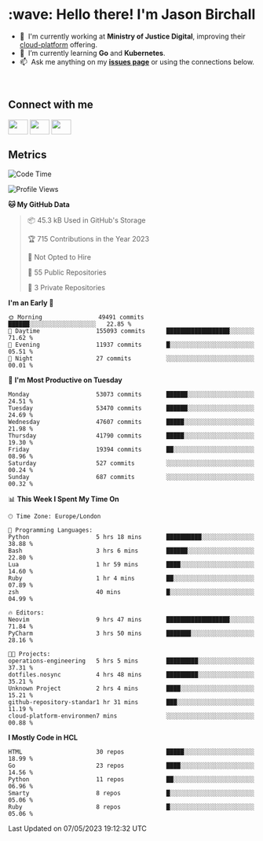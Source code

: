 <h1 align="left" id="jason-title">:wave: Hello there! I'm Jason Birchall</h1>

- :office: &nbsp;I'm currently working at **Ministry of Justice Digital**, improving their [cloud-platform](https://github.com/ministryofjustice/cloud-platform) offering.
- :seedling: &nbsp;I’m currently learning **Go** and **Kubernetes**.
- :mailbox: &nbsp;Ask me anything on my **[issues page]** or using the connections below.


<br>

<h2>Connect with me</h2>
<p>
<a href="https://twitter.com/jsonBirchall" target="blank"><img align="center" src="https://cdn.jsdelivr.net/npm/simple-icons@3.0.1/icons/twitter.svg" alt="" height="30" width="40" /></a>
<a href="https://keybase.io/json0" target="blank"><img align="center" src="https://cdn.jsdelivr.net/npm/simple-icons@3.0.1/icons/keybase.svg" alt="" height="30" width="40" /></a>
<a href="https://www.reddit.com/user/kakorate" target="blank"><img align="center" src="https://cdn.jsdelivr.net/npm/simple-icons@3.0.1/icons/reddit.svg" alt="" height="30" width="40" /></a>
</p>

<h2>Metrics</h2>

<!--START_SECTION:waka-->
![Code Time](http://img.shields.io/badge/Code%20Time-1%2C030%20hrs%2044%20mins-blue)

![Profile Views](http://img.shields.io/badge/Profile%20Views-0-blue)

**🐱 My GitHub Data** 

> 📦 45.3 kB Used in GitHub's Storage 
 > 
> 🏆 715 Contributions in the Year 2023
 > 
> 🚫 Not Opted to Hire
 > 
> 📜 55 Public Repositories 
 > 
> 🔑 3 Private Repositories 
 > 
**I'm an Early 🐤** 

```text
🌞 Morning                49491 commits       ██████░░░░░░░░░░░░░░░░░░░   22.85 % 
🌆 Daytime                155093 commits      ██████████████████░░░░░░░   71.62 % 
🌃 Evening                11937 commits       █░░░░░░░░░░░░░░░░░░░░░░░░   05.51 % 
🌙 Night                  27 commits          ░░░░░░░░░░░░░░░░░░░░░░░░░   00.01 % 
```
📅 **I'm Most Productive on Tuesday** 

```text
Monday                   53073 commits       ██████░░░░░░░░░░░░░░░░░░░   24.51 % 
Tuesday                  53470 commits       ██████░░░░░░░░░░░░░░░░░░░   24.69 % 
Wednesday                47607 commits       █████░░░░░░░░░░░░░░░░░░░░   21.98 % 
Thursday                 41790 commits       █████░░░░░░░░░░░░░░░░░░░░   19.30 % 
Friday                   19394 commits       ██░░░░░░░░░░░░░░░░░░░░░░░   08.96 % 
Saturday                 527 commits         ░░░░░░░░░░░░░░░░░░░░░░░░░   00.24 % 
Sunday                   687 commits         ░░░░░░░░░░░░░░░░░░░░░░░░░   00.32 % 
```


📊 **This Week I Spent My Time On** 

```text
🕑︎ Time Zone: Europe/London

💬 Programming Languages: 
Python                   5 hrs 18 mins       ██████████░░░░░░░░░░░░░░░   38.88 % 
Bash                     3 hrs 6 mins        ██████░░░░░░░░░░░░░░░░░░░   22.80 % 
Lua                      1 hr 59 mins        ████░░░░░░░░░░░░░░░░░░░░░   14.60 % 
Ruby                     1 hr 4 mins         ██░░░░░░░░░░░░░░░░░░░░░░░   07.89 % 
zsh                      40 mins             █░░░░░░░░░░░░░░░░░░░░░░░░   04.99 % 

🔥 Editors: 
Neovim                   9 hrs 47 mins       ██████████████████░░░░░░░   71.84 % 
PyCharm                  3 hrs 50 mins       ███████░░░░░░░░░░░░░░░░░░   28.16 % 

🐱‍💻 Projects: 
operations-engineering   5 hrs 5 mins        █████████░░░░░░░░░░░░░░░░   37.31 % 
dotfiles.nosync          4 hrs 48 mins       █████████░░░░░░░░░░░░░░░░   35.21 % 
Unknown Project          2 hrs 4 mins        ████░░░░░░░░░░░░░░░░░░░░░   15.21 % 
github-repository-standar1 hr 31 mins        ███░░░░░░░░░░░░░░░░░░░░░░   11.19 % 
cloud-platform-environmen7 mins              ░░░░░░░░░░░░░░░░░░░░░░░░░   00.88 % 
```

**I Mostly Code in HCL** 

```text
HTML                     30 repos            █████░░░░░░░░░░░░░░░░░░░░   18.99 % 
Go                       23 repos            ████░░░░░░░░░░░░░░░░░░░░░   14.56 % 
Python                   11 repos            ██░░░░░░░░░░░░░░░░░░░░░░░   06.96 % 
Smarty                   8 repos             █░░░░░░░░░░░░░░░░░░░░░░░░   05.06 % 
Ruby                     8 repos             █░░░░░░░░░░░░░░░░░░░░░░░░   05.06 % 
```




 Last Updated on 07/05/2023 19:12:32 UTC
<!--END_SECTION:waka-->

<!-- links -->

[issues page]: https://github.com/jasonBirchall/jasonBirchall/issues "jasonBirchall/issues"

